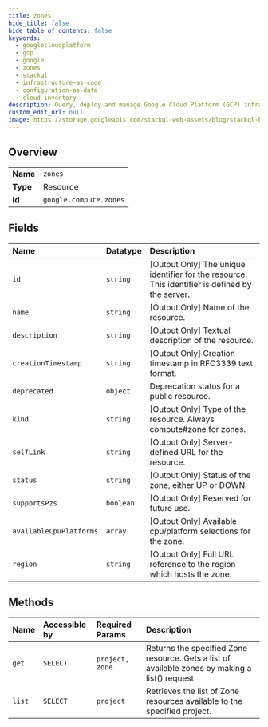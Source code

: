 ```yaml
---
title: zones
hide_title: false
hide_table_of_contents: false
keywords:
  - googlecloudplatform
  - gcp
  - google
  - zones
  - stackql
  - infrastructure-as-code
  - configuration-as-data
  - cloud inventory
description: Query, deploy and manage Google Cloud Platform (GCP) infrastructure and resources using SQL
custom_edit_url: null
image: https://storage.googleapis.com/stackql-web-assets/blog/stackql-blog-post-featured-image.png
---
```

  
    

## Overview
<table><tbody>
<tr><td><b>Name</b></td><td><code>zones</code></td></tr>
<tr><td><b>Type</b></td><td>Resource</td></tr>
<tr><td><b>Id</b></td><td><code>google.compute.zones</code></td></tr>
</tbody></table>

## Fields
| Name | Datatype | Description |
|:-----|:---------|:------------|
| `id` | `string` | [Output Only] The unique identifier for the resource. This identifier is defined by the server. |
| `name` | `string` | [Output Only] Name of the resource. |
| `description` | `string` | [Output Only] Textual description of the resource. |
| `creationTimestamp` | `string` | [Output Only] Creation timestamp in RFC3339 text format. |
| `deprecated` | `object` | Deprecation status for a public resource. |
| `kind` | `string` | [Output Only] Type of the resource. Always compute#zone for zones. |
| `selfLink` | `string` | [Output Only] Server-defined URL for the resource. |
| `status` | `string` | [Output Only] Status of the zone, either UP or DOWN. |
| `supportsPzs` | `boolean` | [Output Only] Reserved for future use. |
| `availableCpuPlatforms` | `array` | [Output Only] Available cpu/platform selections for the zone. |
| `region` | `string` | [Output Only] Full URL reference to the region which hosts the zone. |
## Methods
| Name | Accessible by | Required Params | Description |
|:-----|:--------------|:----------------|:------------|
| `get` | `SELECT` | `project, zone` | Returns the specified Zone resource. Gets a list of available zones by making a list() request. |
| `list` | `SELECT` | `project` | Retrieves the list of Zone resources available to the specified project. |
